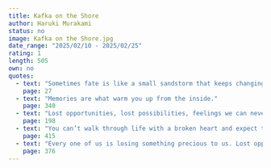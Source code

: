```yaml
---
title: Kafka on the Shore
author: Haruki Murakami
status: no
image: Kafka on the Shore.jpg
date_range: "2025/02/10 - 2025/02/25"
rating: 1
length: 505
own: no
quotes:
  - text: "Sometimes fate is like a small sandstorm that keeps changing directions."
    page: 27
  - text: "Memories are what warm you up from the inside."
    page: 340
  - text: "Lost opportunities, lost possibilities, feelings we can never get back."
    page: 198
  - text: "You can’t walk through life with a broken heart and expect to live long."
    page: 415
  - text: "Every one of us is losing something precious to us. Lost opportunities, lost possibilities, feelings we can never get back."
    page: 376
---
```

